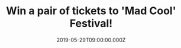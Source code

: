 ---
campaign-uuid: "c-b1cac1fb-40ee-4ced-86db-02a3e4f5454c"
type: "Competition"
category: "Tickets"
date: "2019-05-29T09:00:00.000Z"
end-date: "2019-06-25T23:59:00.000Z"
disable-form: false
is_promoted: false
has_entry_page: true
title: "Win a pair of tickets to 'Mad Cool' Festival!"
competition-description: "<p>Hey you! We have tickets to Mad Cool Festival 2019 in\
  \ Madrid – taking place from July 11-13 – to give away for free! With a stellar\
  \ lined-up of world-class acts (who don’t take to the stage until the evening, allowing\
  \ you sunbathing time in the day), it’s a real highlight of festival season. More\
  \ info <a href=\"https://madcoolfestival.es/en/index.php\">here!</a> </p></p>\n\
  <p>Want to come along with us? Click below for a chance to win.</p>\n\_\n"
hero-header: "Win a pair of tickets to 'Mad Cool' Festival!"
terms-confirmation: "mad-cool-terms-and-conditions.pdf"
banner-img: "https://assets.expresslyapp.com/asset-a030241a-3f80-4083-84e7-45fe6f84712a.jpg"
logo-left-href: "aaa.nme.com"
logo-left-image: "https://assets.expresslyapp.com/asset-4fb78c65-aae1-4523-90a5-1ec7b1df25c3.jpg"
logo-left-title: "NME AAA"
bg-image-hero: "https://assets.expresslyapp.com/asset-6b3801f0-f9ec-4904-9a71-2ef133d24a79.jpg"
bg-image-first: "https://assets.expresslyapp.com/asset-0495f158-4177-48ca-8c82-bf3c66e71a49.jpg"
bg-image-second: "https://assets.expresslyapp.com/asset-7f7a9aaf-8c26-4c01-8592-59cd6b169ed5.jpg"
bg-image-third: "https://assets.expresslyapp.com/asset-130ada0b-3920-4bbf-8404-88eafcfd07aa.jpg"
section1-content: "<p>This year’s line-up is genuinely jaw-dropping, featuring a massive\
  \ cast that includes the likes of –\_deep breath\_– The Cure, Bon Iver, Noel Gallagher,\
  \ Smashing Pumpkins, Vampire Weekend, The National, Greta Van Fleet, Mogwai, Teenage\
  \ Fanclub, The Twilight Sad and The 1975.</p>\n\_<p>Want\_more? Okay, greedy – how\
  \ about The Chemical Brothers, Iggy Pop, Disclosure (a DJ Set), Vince Staples, Sharon\
  \ Van Etten, Robyn, Years & Years and Miles Kane, as well as rising Spanish talent?</p>\n"
section2-content: "<p>Aaaand relax. For those of us more accustomed to UK festivals,\
  \ Mad Cool is a paradise where there’s no mud (the ground is astroturfed, a small\
  \ detail that makes the world of difference when your home is a festival site for\
  \ a few days), palm trees sway in the breeze and the views are so picturesque that\
  \ you long to see them from atop the enormous on-site ferris wheel.</p>\n"
section3-content: "<p>If you are over 18, complete the form below to be in with a\
  \ chance to get Mad Cool in Madrid!</p>\n\_<p>Good luck!</p>\n"
entry-title: "Win a pair of tickets to 'Mad Cool' Festival!"
entry-content: "<p>Enter the draw to win a pair of tickets to 'Mad Cool' Festival\
  \ by entering below before 23:59 on 25th of June 2019.</p>\n"
has-winner: false
prize-description: "Winner wins x2 general admittance tickets to 3-day festival."
prize-restrictions: "The winner is responsible for all expenses and travel and accommodation\
  \ arrangements included in the prize, including any necessary travel documents,\
  \ passports and visas."
country-restrictions:
- "GB"
---
